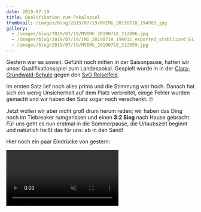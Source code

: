 ```yaml
---
date: 2019-07-19
title: Qualifikation zum Pokalspiel
thumbnail: /images/blog/2019/07/19/MVIMG_20190718_194905.jpg
gallery:
  - /images/blog/2019/07/19/MVIMG_20190718_212006.jpg
  - /images/blog/2019/07/19/IMG_20190718_194911_exported_stabilized_6135623578844156420.gif
  - /images/blog/2019/07/19/MVIMG_20190718_212059.jpg
---
```


Gestern war es soweit. Gefühlt noch mitten in der Saisonpause, hatten wir unser Qualifikationsspiel zum Landespokal. Gespielt wurde in in der [Clara-Grundwald-Schule](https://goo.gl/maps/J8MZoQnpKe169j5R8) gegen den [SvO Reiselfeld](https://www.svo-rieselfeld.de/index.php/abteilungen/volleyball/abteilungsinfos-volleyball).<!-- more -->

Im ersten Satz lief noch alles prima und die Stimmung war hoch. Danach hat sich ein wenig Unsicherheit auf dem Platz verbreitet, einige Fehler wurden gemacht und wir haben den Satz sogar noch verschenkt. 🙄

Jetzt wollen wir aber nicht groß drum herum reden; wir haben das Ding noch im Tiebreaker rumgerissen und einen **3:2 Sieg** nach Hause gebracht.  
Für uns geht es nun erstmal in die Sommerpause, die Urlaubszeit beginnt und natürlich heißt das für uns: ab in den Sand!

Hier noch ein paar Eindrücke von gestern:

<video muted autoplay loop><source src="/images/blog/2019/07/19/VID_20190718_213710.mp4" type="video/mp4"></video>
